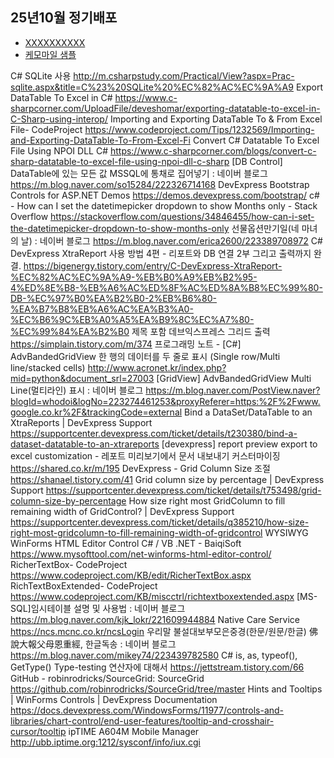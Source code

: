
## 25년10월 정기배포
- [XXXXXXXXXX](YYYYYYYYYY)
- [케모마일 샘플](https://chmm-sample-bo.ldcc.co.kr:8080)






C# SQLite 사용
http://m.csharpstudy.com/Practical/View?aspx=Prac-sqlite.aspx&title=C%23%20SQLite%20%EC%82%AC%EC%9A%A9
Export DataTable To Excel in C#
https://www.c-sharpcorner.com/UploadFile/deveshomar/exporting-datatable-to-excel-in-C-Sharp-using-interop/
Importing and Exporting DataTable To & From Excel File- CodeProject
https://www.codeproject.com/Tips/1232569/Importing-and-Exporting-DataTable-To-From-Excel-Fi
Convert C# Datatable To Excel File Using NPOI DLL C#
https://www.c-sharpcorner.com/blogs/convert-c-sharp-datatable-to-excel-file-using-npoi-dll-c-sharp
[DB Control] DataTable에 있는 모든 값 MSSQL에 통채로 집어넣기 : 네이버 블로그
https://m.blog.naver.com/so15284/222326714168
DevExpress Bootstrap Controls for ASP.NET Demos
https://demos.devexpress.com/bootstrap/
c# - How can I set the datetimepicker dropdown to show Months only - Stack Overflow
https://stackoverflow.com/questions/34846455/how-can-i-set-the-datetimepicker-dropdown-to-show-months-only
선물옵션만기일(네 마녀의 날) : 네이버 블로그
https://m.blog.naver.com/erica2600/223389708972
C# DevExpress XtraReport 사용 방법 4편 - 리포트와 DB 연결 2부 그리고 출력까지 완결.
https://bigenergy.tistory.com/entry/C-DevExpress-XtraReport-%EC%82%AC%EC%9A%A9-%EB%B0%A9%EB%B2%95-4%ED%8E%B8-%EB%A6%AC%ED%8F%AC%ED%8A%B8%EC%99%80-DB-%EC%97%B0%EA%B2%B0-2%EB%B6%80-%EA%B7%B8%EB%A6%AC%EA%B3%A0-%EC%B6%9C%EB%A0%A5%EA%B9%8C%EC%A7%80-%EC%99%84%EA%B2%B0
제목 포함 데브익스프레스 그리드 출력
https://simplain.tistory.com/m/374
프로그래밍 노트 - [C#] AdvBandedGridView 한 행의 데이터를 두 줄로 표시 (Single row/Multi line/stacked cells)
http://www.acronet.kr/index.php?mid=python&document_srl=27003
[GridView] AdvBandedGridView Multi Line(멀티라인) 표시 : 네이버 블로그
https://m.blog.naver.com/PostView.naver?blogId=whodoi&logNo=223274461253&proxyReferer=https:%2F%2Fwww.google.co.kr%2F&trackingCode=external
Bind a DataSet/DataTable to an XtraReports | DevExpress Support
https://supportcenter.devexpress.com/ticket/details/t230380/bind-a-dataset-datatable-to-an-xtrareports
[devexpress] report preview export to excel customization - 레포트 미리보기에서 문서 내보내기 커스터마이징
https://shared.co.kr/m/195
DevExpress - Grid Column Size 조절
https://shanael.tistory.com/41
Grid column size by percentage | DevExpress Support
https://supportcenter.devexpress.com/ticket/details/t753498/grid-column-size-by-percentage
How size right most GridColumn to fill remaining width of GridControl? | DevExpress Support
https://supportcenter.devexpress.com/ticket/details/q385210/how-size-right-most-gridcolumn-to-fill-remaining-width-of-gridcontrol
WYSIWYG WinForms HTML Editor Control C# / VB .NET - BaiqiSoft
https://www.mysofttool.com/net-winforms-html-editor-control/
RicherTextBox- CodeProject
https://www.codeproject.com/KB/edit/RicherTextBox.aspx
RichTextBoxExtended- CodeProject
https://www.codeproject.com/KB/miscctrl/richtextboxextended.aspx
[MS-SQL]임시테이블 설명 및 사용법 : 네이버 블로그
https://m.blog.naver.com/kjk_lokr/221609944884
Native Care Service
https://ncs.mcnc.co.kr/ncsLogin
우리말 불설대보부모은중경(한문/원문/한글) 佛說大報父母恩重經, 한글독송 : 네이버 블로그
https://m.blog.naver.com/mikey74/223439782580
C# is, as, typeof(), GetType() Type-testing 연산자에 대해서
https://jettstream.tistory.com/66
GitHub - robinrodricks/SourceGrid: SourceGrid
https://github.com/robinrodricks/SourceGrid/tree/master
Hints and Tooltips | WinForms Controls | DevExpress Documentation
https://docs.devexpress.com/WindowsForms/11977/controls-and-libraries/chart-control/end-user-features/tooltip-and-crosshair-cursor/tooltip
ipTIME A604M Mobile Manager
http://ubb.iptime.org:1212/sysconf/info/iux.cgi
